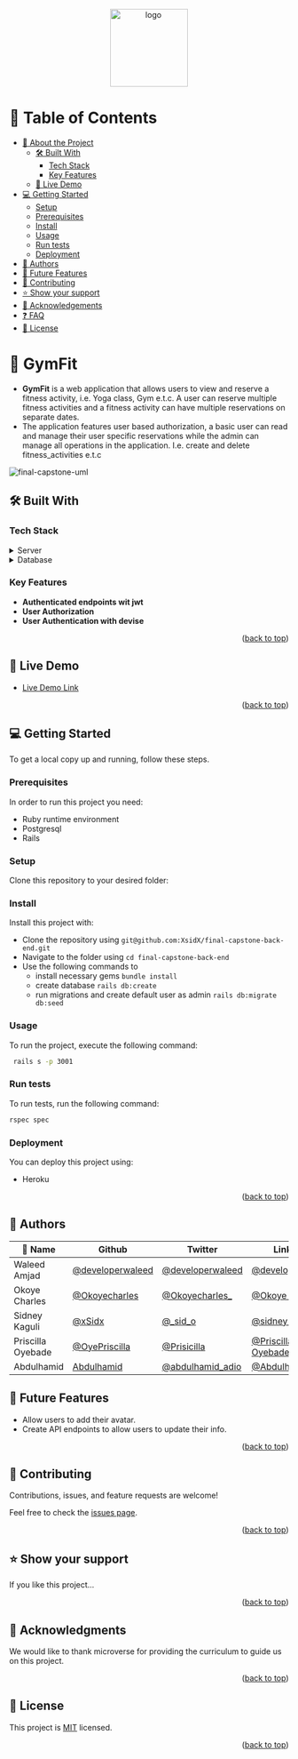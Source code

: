 <a name="readme-top"></a>

<div align="center">
  <img src="https://github.com/microverseinc/readme-template/blob/master/murple_logo.png" alt="logo" width="140"  height="auto" />
  <br/>
</div>

<!-- TABLE OF CONTENTS -->

# 📗 Table of Contents

- [📖 About the Project](#about-project)
  - [🛠 Built With](#built-with)
    - [Tech Stack](#tech-stack)
    - [Key Features](#key-features)
  - [🚀 Live Demo](#live-demo)
- [💻 Getting Started](#getting-started)
  - [Setup](#setup)
  - [Prerequisites](#prerequisites)
  - [Install](#install)
  - [Usage](#usage)
  - [Run tests](#run-tests)
  - [Deployment](#triangular_flag_on_post-deployment)
- [👥 Authors](#authors)
- [🔭 Future Features](#future-features)
- [🤝 Contributing](#contributing)
- [⭐️ Show your support](#support)
- [🙏 Acknowledgements](#acknowledgements)
- [❓ FAQ](#faq)
- [📝 License](#license)

<!-- PROJECT DESCRIPTION -->

# 📖 GymFit <a name="A web app  that helps make reservations for a fitness activity, eg: Yoga at the GymFit center"></a>

- **GymFit** is a web application that allows users to view and reserve a fitness activity, i.e. Yoga class, Gym e.t.c. A user can reserve multiple fitness activities and a fitness activity can have multiple reservations on separate dates.
- The application features user based authorization, a basic user can read and manage their user specific reservations while the admin can manage all operations in the application. I.e. create and delete fitness_activities e.t.c

![final-capstone-uml](https://user-images.githubusercontent.com/41898352/206205814-1bc35f56-3c1b-4c17-b3c9-895b374860ef.png)


## 🛠 Built With <a name="built-with"></a>

### Tech Stack <a name="tech-stack"></a>

<details>
  <summary>Server</summary>
  <ul>
    <li><a href="https://rubyonrails.org/">Ruby on Rails</a></li>
  </ul>
</details>

<details>
<summary>Database</summary>
  <ul>
    <li><a href="https://www.postgresql.org/">PostgreSQL</a></li>
  </ul>
</details>

<!-- Features -->

### Key Features <a name="key-features"></a>
- **Authenticated endpoints wit jwt**
- **User Authorization**
- **User Authentication with devise**

<p align="right">(<a href="#readme-top">back to top</a>)</p>

<!-- LIVE DEMO -->

## 🚀 Live Demo <a name="live-demo"></a>

- [Live Demo Link](https://final-capstone-front-lfmdhnejp-developerwaleed.vercel.app/)

<p align="right">(<a href="#readme-top">back to top</a>)</p>

<!-- GETTING STARTED -->

## 💻 Getting Started <a name="getting-started"></a>

To get a local copy up and running, follow these steps.

### Prerequisites

In order to run this project you need:

- Ruby runtime environment
- Postgresql
- Rails

### Setup

Clone this repository to your desired folder:

### Install

Install this project with:

- Clone the repository using `git@github.com:XsidX/final-capstone-back-end.git`
- Navigate to the folder using `cd final-capstone-back-end`
- Use the following commands to
    - install necessary gems `bundle install`
    - create database `rails db:create`
    - run migrations and create default user as admin `rails db:migrate db:seed` 

### Usage

To run the project, execute the following command:

```sh
 rails s -p 3001
```


### Run tests

To run tests, run the following command:

```sh
rspec spec
```

### Deployment

You can deploy this project using:
 - Heroku

<p align="right">(<a href="#readme-top">back to top</a>)</p>


## 👥 Authors <a name="author"></a>

| 👤 Name | Github | Twitter | LinkedIn |
|------|--------|---------|----------|
|Waleed Amjad|[@developerwaleed](https://github.com/developerwaleed)|[@developerwaleed](https://twitter.com/developerwaleed)|[@developerwaleed](https://www.linkedin.com/in/developerwaleed/)|
|Okoye Charles|[@Okoyecharles](https://github.com/OkoyeCharles)|[@Okoyecharles_](https://twitter.com/OkoyeCharles_)|[@Okoye Charles](https://www.linkedin.com/in/charles-k-okoye/)|
|Sidney Kaguli|[@xSidx](https://github.com/xSidx)|[@_sid_o](https://twitter.com/_sid_o)|[@sidney-kaguli](https://www.linkedin.com/in/sidney-kaguli/)|
|Priscilla Oyebade|[@OyePriscilla](https://github.com/OyePriscilla)|[@Prisicilla](https://twitter.com/Prisicilla)|[@Priscilla Oyebade](https://www.linkedin.com/in/priscilla-oyebade-aa35b8238/)|
|Abdulhamid|[Abdulhamid](https://github.com/abdulhamiid)|[@abdulhamid_adio](https://twitter.com/abdulhamid_adio)|[@Abdulhamid Adio](https://www.linkedin.com/in/abdulhamid-adio/)|


## 🔭 Future Features <a name="future-features"></a>

 - Allow users to add their avatar.
 - Create API endpoints to allow users to update their info. 

<p align="right">(<a href="#readme-top">back to top</a>)</p>

<!-- CONTRIBUTING -->

## 🤝 Contributing <a name="contributing"></a>

Contributions, issues, and feature requests are welcome!

Feel free to check the [issues page](../../issues/).

<p align="right">(<a href="#readme-top">back to top</a>)</p>

<!-- SUPPORT -->

## ⭐️ Show your support <a name="support"></a>

If you like this project...

<p align="right">(<a href="#readme-top">back to top</a>)</p>

<!-- ACKNOWLEDGEMENTS -->

## 🙏 Acknowledgments <a name="acknowledgements"></a>

 We would like to thank microverse for providing the curriculum to guide us on this project.

<p align="right">(<a href="#readme-top">back to top</a>)</p>

<!-- LICENSE -->

## 📝 License <a name="license"></a>

This project is [MIT](https://github.com/developerwaleed/final-capstone-back-end/blob/fixes/MIT.md) licensed.

<p align="right">(<a href="#readme-top">back to top</a>)</p>
